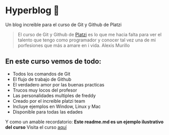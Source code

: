 # Hyperblog 💚
Un blog increible para el curso de Git y Github de Platzi
> El curso de Git y Github de [Platzi](https://www.platzi.com/) es lo que me hacia falta para ver el talento que tengo como programador y conocer tal vez una de mi porfesiones que más a amare en i vida.
> Alexis Murillo

## En este curso vemos de todo:
* Todos los comandos de Git 
* El flujo de trabajo de Github
* El verdadero amor por las buenas practicas
* Trucos muy locos del profesor
* Las personalidades multiples de freddy
* Creado por el increible platzi team
* Incluye ejemplos en Window, Linux y Mac
* Disponible para todas las edades

Y como un amable recordatorio: **Este readme.md es un ejemplo ilustrativo del curso**
Visita el curso [aquí](https://platzi.com/cursos/git-github/?gclid=EAIaIQobChMI6Mmek4v--AIVxBrnCh3tsADPEAAYASABEgKDKPD_BwE&gclsrc=aw.ds)